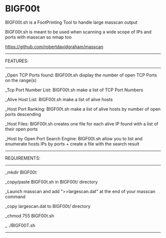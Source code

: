 # BIGF00t
BIGF00t.sh is a FootPrinting Tool to handle large masscan output


BIGF00t.sh is meant to be used when scanning a wide scope of IPs and ports with masscan so nmap too


https://github.com/robertdavidgraham/masscan

----------

FEATURES:

----------
_Open TCP Ports found: BIGF00t.sh display the number of open TCP Ports on the range(s)

_Tcp Port Number List: BIGF00t.sh make a list of TCP Port Numbers

_Alive Host List: BIGF00t.sh make a list of alive hosts

_Host Port Ranking: BIGF00t.sh make a list of alive hosts by number of open ports descending

_Host Files: BIGF00t.sh creates one file for each alive IP found with a list of their open ports

_Host by Open Port Search Engine: BIGF00t.sh allow you to list and enumerate hosts IPs by ports + create a file with the search result

------------

REQUIREMENTS:

--------------
_mkdir BIGF00t

_copy/paste BIGF00t.sh in BIGF00t/ directory

_Launch masscan and add ">>largescan.dat" at the end of your masscan command

_copy largescan.dat to BIGF00t/ directory

_chmod 755 BIGF00t.sh

_ ./BIGF00T.sh

-------------------
